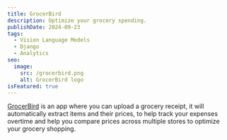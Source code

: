```yaml
---
title: GrocerBird
description: Optimize your grocery spending.
publishDate: 2024-09-23
tags:
  - Vision Language Models
  - Django
  - Analytics
seo:
  image:
    src: /grocerbird.png
    alt: GrocerBird logo
isFeatured: true
---
```

[GrocerBird](https://www.grocerbird.com/) is an app where you can upload a grocery receipt, it will automatically extract items and their prices, to help track your expenses overtime and help you compare prices across multiple stores to optimize your grocery shopping.
